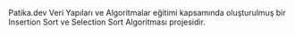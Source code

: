 Patika.dev Veri Yapıları ve Algoritmalar eğitimi kapsamında oluşturulmuş bir Insertion Sort ve Selection Sort Algoritması projesidir.